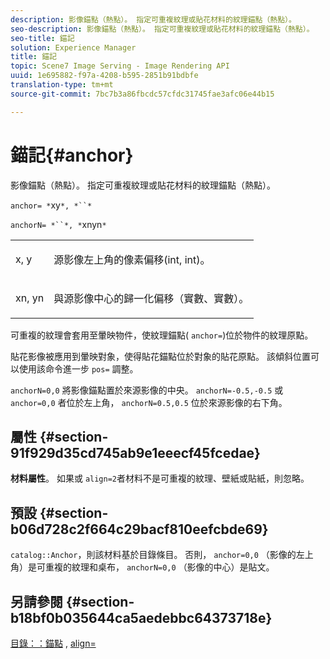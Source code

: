 ```yaml
---
description: 影像錨點（熱點）。 指定可重複紋理或貼花材料的紋理錨點（熱點）。
seo-description: 影像錨點（熱點）。 指定可重複紋理或貼花材料的紋理錨點（熱點）。
seo-title: 錨記
solution: Experience Manager
title: 錨記
topic: Scene7 Image Serving - Image Rendering API
uuid: 1e695882-f97a-4208-b595-2851b91bdbfe
translation-type: tm+mt
source-git-commit: 7bc7b3a86fbcdc57cfdc31745fae3afc06e44b15

---
```



# 錨記{#anchor}

影像錨點（熱點）。 指定可重複紋理或貼花材料的紋理錨點（熱點）。

`anchor= *`xy`*, *``*`

`anchorN= *``*, *`xnyn`*`

<table id="simpletable_1D8E91D8424A424787C4D20C9B040115"> 
 <tr class="strow"> 
  <td class="stentry"> <p><span class="varname"> x</span>, <span class="varname"> y</span> </p></td> 
  <td class="stentry"> <p>源影像左上角的像素偏移(int, int)。 </p></td> 
 </tr> 
 <tr class="strow"> 
  <td class="stentry"> <p><span class="varname"> xn</span>, <span class="varname"> yn</span> </p></td> 
  <td class="stentry"> <p>與源影像中心的歸一化偏移（實數、實數）。 </p></td> 
 </tr> 
</table>

可重複的紋理會套用至暈映物件，使紋理錨點( `anchor=`)位於物件的紋理原點。

貼花影像被應用到暈映對象，使得貼花錨點位於對象的貼花原點。 該傾斜位置可以使用該命令進一步 `pos=` 調整。

`anchorN=0,0` 將影像錨點置於來源影像的中央。 `anchorN=-0.5,-0.5` 或 `anchor=0,0` 者位於左上角， `anchorN=0.5,0.5` 位於來源影像的右下角。

## 屬性 {#section-91f929d35cd745ab9e1eeecf45fcedae}

**材料屬性**。 如果或 `align=2`者材料不是可重複的紋理、壁紙或貼紙，則忽略。

## 預設 {#section-b06d728c2f664c29bacf810eefcbde69}

`catalog::Anchor`，則該材料基於目錄條目。 否則， `anchor=0,0` （影像的左上角）是可重複的紋理和桌布， `anchorN=0,0` （影像的中心）是貼文。

## 另請參閱 {#section-b18bf0b035644ca5aedebbc64373718e}

[目錄：：錨點](../../../../../ir-api/material-cat/image-rendering-api-ref/c-ir-material-catalog/c-ir-material-data-reference/r-ir-cat-anchor.md#reference-d9b1d49db1fc440686f64b84453297ab) , [align=](../../../../../ir-api/http-protocol/image-rendering-api-ref/c-ir-http-protocol-ref/c-ir-http-protocol-command-reference/r-ir-align.md#reference-4d63baa522ce42f9b15167ba34c5c6a7)
